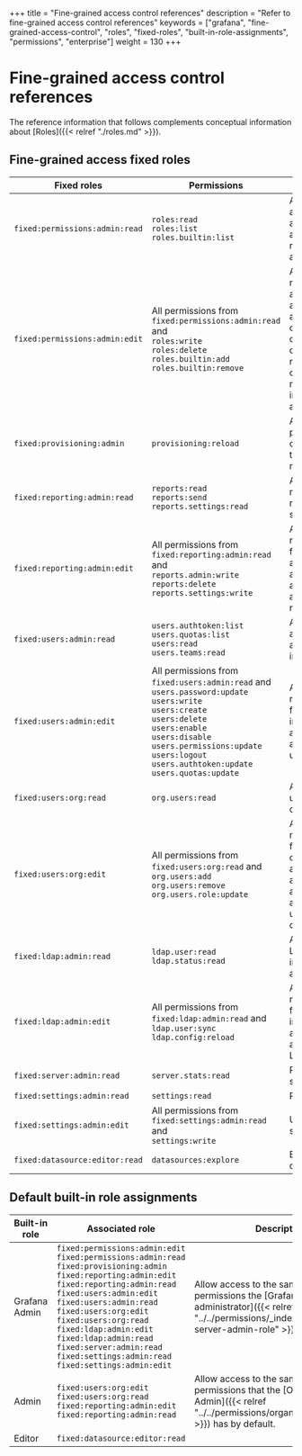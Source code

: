 +++
title = "Fine-grained access control references"
description = "Refer to fine-grained access control references"
keywords = ["grafana", "fine-grained-access-control", "roles", "fixed-roles", "built-in-role-assignments", "permissions", "enterprise"]
weight = 130
+++

# Fine-grained access control references

The reference information that follows complements conceptual information about [Roles]({{< relref "./roles.md" >}}).

## Fine-grained access fixed roles

| Fixed roles                    | Permissions                                                                                                                                                                                                                                                                  | Descriptions                                                                                                                              |
| ------------------------------ | ---------------------------------------------------------------------------------------------------------------------------------------------------------------------------------------------------------------------------------------------------------------------------- | ----------------------------------------------------------------------------------------------------------------------------------------- |
| `fixed:permissions:admin:read` | `roles:read`<br>`roles:list`<br>`roles.builtin:list`                                                                                                                                                                                                                         | Allows to list and get available roles and built-in role assignments.                                                                     |
| `fixed:permissions:admin:edit` | All permissions from `fixed:permissions:admin:read` and <br>`roles:write`<br>`roles:delete`<br>`roles.builtin:add`<br>`roles.builtin:remove`                                                                                                                                 | Allows every read action and in addition allows to create, change and delete custom roles and create or remove built-in role assignments. |
| `fixed:provisioning:admin`     | `provisioning:reload`                                                                                                                                                                                                                                                        | Allow provisioning configurations to be reloaded.                                                                                         |
| `fixed:reporting:admin:read`   | `reports:read`<br>`reports:send`<br>`reports.settings:read`                                                                                                                                                                                                                  | Allows to read reports and report settings.                                                                                               |
| `fixed:reporting:admin:edit`   | All permissions from `fixed:reporting:admin:read` and <br>`reports.admin:write`<br>`reports:delete`<br>`reports.settings:write`                                                                                                                                              | Allows every read action for reports and in addition allows to administer reports.                                                        |
| `fixed:users:admin:read`       | `users.authtoken:list`<br>`users.quotas:list`<br>`users:read`<br>`users.teams:read`                                                                                                                                                                                          | Allows to list and get users and related information.                                                                                     |
| `fixed:users:admin:edit`       | All permissions from `fixed:users:admin:read` and <br>`users.password:update`<br>`users:write`<br>`users:create`<br>`users:delete`<br>`users:enable`<br>`users:disable`<br>`users.permissions:update`<br>`users:logout`<br>`users.authtoken:update`<br>`users.quotas:update` | Allows every read action for users and in addition allows to administer users.                                                            |
| `fixed:users:org:read`         | `org.users:read`                                                                                                                                                                                                                                                             | Allows to get user organizations.                                                                                                         |
| `fixed:users:org:edit`         | All permissions from `fixed:users:org:read` and <br>`org.users:add`<br>`org.users:remove`<br>`org.users.role:update`                                                                                                                                                         | Allows every read action for user organizations and in addition allows to administer user organizations.                                  |
| `fixed:ldap:admin:read`        | `ldap.user:read`<br>`ldap.status:read`                                                                                                                                                                                                                                       | Allows to read LDAP information and status.                                                                                               |
| `fixed:ldap:admin:edit`        | All permissions from `fixed:ldap:admin:read` and <br>`ldap.user:sync`<br>`ldap.config:reload`                                                                                                                                                                                | Allows every read action for LDAP and in addition allows to administer LDAP.                                                              |
| `fixed:server:admin:read`      | `server.stats:read`                                                                                                                                                                                                                                                          | Read server stats                                                                                                                         |
| `fixed:settings:admin:read`    | `settings:read`                                                                                                                                                                                                                                                              | Read settings                                                                                                                             |
| `fixed:settings:admin:edit`    | All permissions from `fixed:settings:admin:read` and<br>`settings:write`                                                                                                                                                                                                     | Update settings                                                                                                                           |
| `fixed:datasource:editor:read` | `datasources:explore`                                                                                                                                                                                                                                                        | Explore datasources                                                                                                                       |

## Default built-in role assignments

| Built-in role | Associated role                                                                                                                                                                                                                                                                                                                                                                                                             | Description                                                                                                                                                                |
| ------------- | --------------------------------------------------------------------------------------------------------------------------------------------------------------------------------------------------------------------------------------------------------------------------------------------------------------------------------------------------------------------------------------------------------------------------- | -------------------------------------------------------------------------------------------------------------------------------------------------------------------------- |
| Grafana Admin | `fixed:permissions:admin:edit`<br>`fixed:permissions:admin:read`<br>`fixed:provisioning:admin`<br>`fixed:reporting:admin:edit`<br>`fixed:reporting:admin:read`<br>`fixed:users:admin:edit`<br>`fixed:users:admin:read`<br>`fixed:users:org:edit`<br>`fixed:users:org:read`<br>`fixed:ldap:admin:edit`<br>`fixed:ldap:admin:read`<br>`fixed:server:admin:read`<br>`fixed:settings:admin:read`<br>`fixed:settings:admin:edit` | Allow access to the same resources and permissions the [Grafana server administrator]({{< relref "../../permissions/_index.md#grafana-server-admin-role" >}}) has by default. |
| Admin         | `fixed:users:org:edit`<br>`fixed:users:org:read`<br>`fixed:reporting:admin:edit`<br>`fixed:reporting:admin:read`                                                                                                                                                                                                                                                                                                            | Allow access to the same resources and permissions that the [Organization Admin]({{< relref "../../permissions/organization_roles.md" >}}) has by default.                 |
| Editor        | `fixed:datasource:editor:read`                                                                                                                                                                                                                                                                                                                                                                                              |

